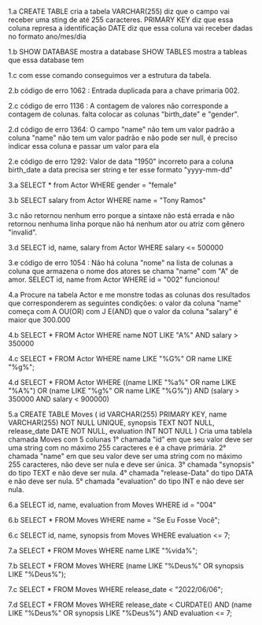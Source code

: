 1.a 
CREATE TABLE  cria a tabela
VARCHAR(255) diz que o campo vai receber uma sting de até 255 caracteres.
PRIMARY KEY diz que essa coluna represa a identificação 
DATE diz que essa coluna vai receber dadas no formato ano/mes/dia

1.b
SHOW DATABASE mostra a database
SHOW TABLES mostra a tableas que essa database tem

1.c 
com esse comando conseguimos ver a estrutura da tabela.

2.b 
código de erro 1062 : Entrada duplicada para a chave primaria 002.

2.c
código de erro 1136 : A contagem de valores não corresponde a contagem de colunas.
falta colocar as colunas "birth_date" e "gender".

2.d
código de erro 1364: O campo "name" não tem um valor padrão 
a coluna "name" não tem um valor padrão e não pode ser null, é preciso indicar essa coluna e passar um valor para ela

2.e 
código de erro 1292: Valor de data "1950" incorreto para a coluna birth_date
a data precisa ser string e ter esse formato "yyyy-mm-dd"

3.a 
SELECT * from Actor WHERE gender = "female"

3.b
SELECT salary from Actor WHERE name = "Tony Ramos"

3.c 
não retornou nenhum erro porque a sintaxe não está errada e não retornou nenhuma linha porque não há nenhum ator ou atriz com gênero "invalid".

3.d
SELECT id, name, salary from Actor WHERE salary <= 500000

3.e
código de erro 1054 : Não há coluna "nome" na lista de colunas 
a coluna que armazena o nome dos atores se chama "name" com "A" de amor.
SELECT id, name from Actor WHERE id = "002"
funcionou!

4.a
Procure na tabela Actor e me monstre todas as colunas dos resultados que corresponderem as seguintes condições:
o valor da coluna "name" começa com A OU(OR) com J E(AND) que o valor da coluna "salary" é maior que 300.000

4.b
SELECT * FROM Actor WHERE name NOT LIKE "A%" AND salary > 350000

4.c
SELECT * FROM Actor WHERE name LIKE "%G%" OR name LIKE "%g%";

4.d
SELECT * FROM Actor WHERE ((name LIKE "%a%" OR name LIKE "%A%") OR (name LIKE "%g%" OR name LIKE "%G%")) AND (salary > 350000 AND salary < 900000)

5.a
CREATE TABLE Moves (
	  id VARCHAR(255) PRIMARY KEY,
    name VARCHAR(255) NOT NULL UNIQUE,
    synopsis TEXT NOT NULL,
    release_date DATE NOT NULL,
    evaluation INT NOT NULL
)
Cria uma tablela chamada Moves com 5 colunas 
1° chamada "id" em que seu valor deve ser uma string com no máximo 255 caracteres e é a chave primária. 
2° chamada "name" em que seu valor deve ser uma string com no máximo 255 caracteres, não deve ser nula e deve ser única. 
3° chamada "synopsis" do tipo TEXT e não deve ser nula.
4° chamada "release-Data" do tipo DATA e não deve ser nula.
5° chamada "evaluation" do tipo INT e não deve ser nula.

6.a
SELECT id, name, evaluation from Moves WHERE id = "004"

6.b
SELECT * FROM Moves WHERE name = "Se Eu Fosse Você";

6.c
SELECT id, name, synopsis from Moves WHERE evaluation <= 7;

7.a
SELECT * FROM Moves WHERE name LIKE "%vida%";

7.b
SELECT * FROM Moves WHERE (name LIKE "%Deus%" OR synopsis LIKE "%Deus%");

7.c
SELECT * FROM Moves WHERE release_date < "2022/06/06";

7.d
SELECT * FROM Moves WHERE release_date < CURDATE() AND (name LIKE "%Deus%" OR synopsis LIKE "%Deus%") AND evaluation <= 7;

